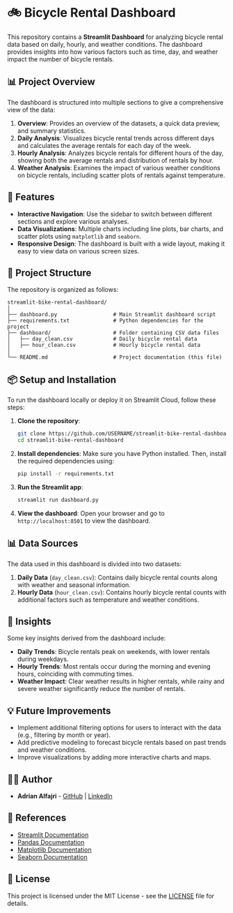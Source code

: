 
# 🚲 Bicycle Rental Dashboard

This repository contains a **Streamlit Dashboard** for analyzing bicycle rental data based on daily, hourly, and weather conditions. The dashboard provides insights into how various factors such as time, day, and weather impact the number of bicycle rentals.

## 📊 Project Overview

The dashboard is structured into multiple sections to give a comprehensive view of the data:

1. **Overview**: Provides an overview of the datasets, a quick data preview, and summary statistics.
2. **Daily Analysis**: Visualizes bicycle rental trends across different days and calculates the average rentals for each day of the week.
3. **Hourly Analysis**: Analyzes bicycle rentals for different hours of the day, showing both the average rentals and distribution of rentals by hour.
4. **Weather Analysis**: Examines the impact of various weather conditions on bicycle rentals, including scatter plots of rentals against temperature.

## 🚀 Features

- **Interactive Navigation**: Use the sidebar to switch between different sections and explore various analyses.
- **Data Visualizations**: Multiple charts including line plots, bar charts, and scatter plots using `matplotlib` and `seaborn`.
- **Responsive Design**: The dashboard is built with a wide layout, making it easy to view data on various screen sizes.

## 📂 Project Structure

The repository is organized as follows:

```
streamlit-bike-rental-dashboard/
│
├── dashboard.py                  # Main Streamlit dashboard script
├── requirements.txt              # Python dependencies for the project
├── dashboard/                    # Folder containing CSV data files
│   ├── day_clean.csv             # Daily bicycle rental data
│   ├── hour_clean.csv            # Hourly bicycle rental data
│
└── README.md                     # Project documentation (this file)
```

## 📦 Setup and Installation

To run the dashboard locally or deploy it on Streamlit Cloud, follow these steps:

1. **Clone the repository**:
   ```bash
   git clone https://github.com/USERNAME/streamlit-bike-rental-dashboard.git
   cd streamlit-bike-rental-dashboard
   ```

2. **Install dependencies**:
   Make sure you have Python installed. Then, install the required dependencies using:
   ```bash
   pip install -r requirements.txt
   ```

3. **Run the Streamlit app**:
   ```bash
   streamlit run dashboard.py
   ```

4. **View the dashboard**:
   Open your browser and go to `http://localhost:8501` to view the dashboard.

## 📊 Data Sources

The data used in this dashboard is divided into two datasets:

1. **Daily Data** (`day_clean.csv`): Contains daily bicycle rental counts along with weather and seasonal information.
2. **Hourly Data** (`hour_clean.csv`): Contains hourly bicycle rental counts with additional factors such as temperature and weather conditions.

## 🌟 Insights

Some key insights derived from the dashboard include:

- **Daily Trends**: Bicycle rentals peak on weekends, with lower rentals during weekdays.
- **Hourly Trends**: Most rentals occur during the morning and evening hours, coinciding with commuting times.
- **Weather Impact**: Clear weather results in higher rentals, while rainy and severe weather significantly reduce the number of rentals.

## 💡 Future Improvements

- Implement additional filtering options for users to interact with the data (e.g., filtering by month or year).
- Add predictive modeling to forecast bicycle rentals based on past trends and weather conditions.
- Improve visualizations by adding more interactive charts and maps.

## 🙋‍♂️ Author

- **Adrian Alfajri** - [GitHub](https://github.com/USERNAME) | [LinkedIn](https://www.linkedin.com/in/USERNAME/)

## 🔗 References

- [Streamlit Documentation](https://docs.streamlit.io/)
- [Pandas Documentation](https://pandas.pydata.org/)
- [Matplotlib Documentation](https://matplotlib.org/)
- [Seaborn Documentation](https://seaborn.pydata.org/)

## 📄 License

This project is licensed under the MIT License - see the [LICENSE](LICENSE) file for details.
